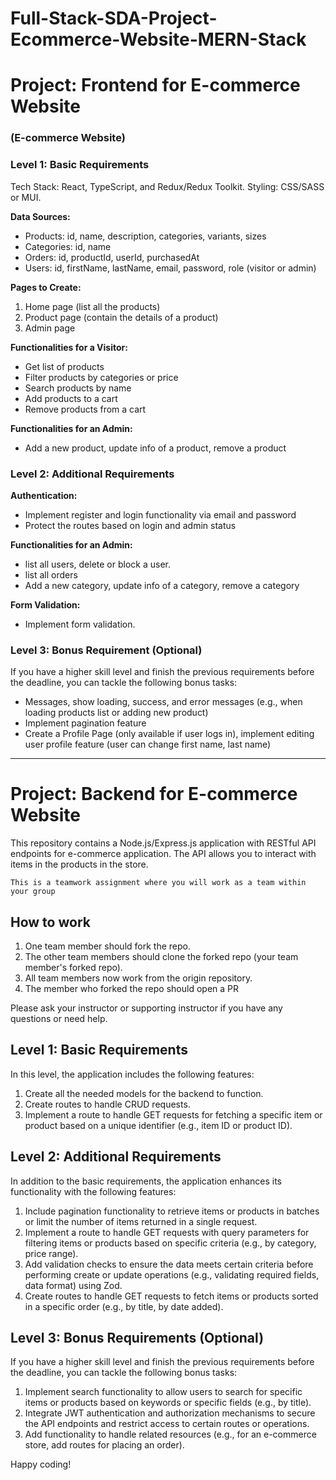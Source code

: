 ﻿# Full-Stack-SDA-Project-Ecommerce-Website-MERN-Stack

 # Project: Frontend for E-commerce Website

### (E-commerce Website)

### Level 1: Basic Requirements

Tech Stack: React, TypeScript, and Redux/Redux Toolkit. Styling: CSS/SASS or MUI.

**Data Sources:**

- Products: id, name, description, categories, variants, sizes
- Categories: id, name
- Orders: id, productId, userId, purchasedAt
- Users: id, firstName, lastName, email, password, role (visitor or admin)

**Pages to Create:**

1. Home page (list all the products)
2. Product page (contain the details of a product)
3. Admin page

**Functionalities for a Visitor:**

- Get list of products
- Filter products by categories or price
- Search products by name
- Add products to a cart
- Remove products from a cart

**Functionalities for an Admin:**

- Add a new product, update info of a product, remove a product

### Level 2: Additional Requirements

**Authentication:**

- Implement register and login functionality via email and password
- Protect the routes based on login and admin status

**Functionalities for an Admin:**

- list all users, delete or block a user.
- list all orders
- Add a new category, update info of a category, remove a category

**Form Validation:**

- Implement form validation.

### Level 3: Bonus Requirement (Optional)

If you have a higher skill level and finish the previous requirements before the deadline, you can tackle the following bonus tasks:

- Messages, show loading, success, and error messages (e.g., when loading products list or adding new product)
- Implement pagination feature
- Create a Profile Page (only available if user logs in), implement editing user profile feature (user can change first name, last name)

---------------------------------------------------------------------------------------------------------------

 # Project: Backend for E-commerce Website

This repository contains a Node.js/Express.js application with RESTful API endpoints for e-commerce application. The API allows you to interact with items in the products in the store.

`This is a teamwork assignment where you will work as a team within your group`
## How to work
1. One team member should fork the repo.
2. The other team members should clone the forked repo (your team member's forked repo).
3. All team members now work from the origin repository.
4. The member who forked the repo should open a PR 

Please ask your instructor or supporting instructor if you have any questions or need help.

## Level 1: Basic Requirements

In this level, the application includes the following features:

1. Create all the needed models for the backend to function.
2. Create routes to handle CRUD requests.
3. Implement a route to handle GET requests for fetching a specific item or product based on a unique identifier (e.g., item ID or product ID).

## Level 2: Additional Requirements

In addition to the basic requirements, the application enhances its functionality with the following features:

1. Include pagination functionality to retrieve items or products in batches or limit the number of items returned in a single request.
2. Implement a route to handle GET requests with query parameters for filtering items or products based on specific criteria (e.g., by category, price range).
3. Add validation checks to ensure the data meets certain criteria before performing create or update operations (e.g., validating required fields, data format) using Zod.
4. Create routes to handle GET requests to fetch items or products sorted in a specific order (e.g., by title, by date added).

## Level 3: Bonus Requirements (Optional)

If you have a higher skill level and finish the previous requirements before the deadline, you can tackle the following bonus tasks:

1. Implement search functionality to allow users to search for specific items or products based on keywords or specific fields (e.g., by title).
2. Integrate JWT authentication and authorization mechanisms to secure the API endpoints and restrict access to certain routes or operations.
3. Add functionality to handle related resources (e.g., for an e-commerce store, add routes for placing an order).


Happy coding!
